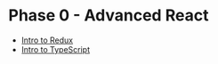 # Phase 0 - Advanced React
* [Intro to Redux](./topic-1-intro-to-redux)
* [Intro to TypeScript](./topic-2-typescript)

